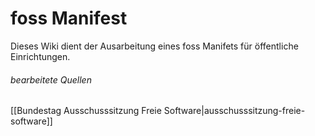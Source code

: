 # foss Manifest

Dieses Wiki dient der Ausarbeitung eines foss Manifets für öffentliche Einrichtungen.

<h6> bearbeitete Quellen </h6>

[[Bundestag Ausschusssitzung Freie Software|ausschusssitzung-freie-software]]